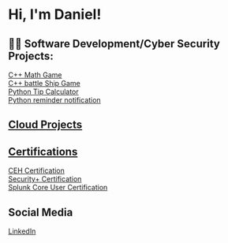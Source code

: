 <h1>Hi, I'm Daniel!

<h2>👨‍💻 Software Development/Cyber Security Projects:</h2>
<a href="https://github.com/itsdaniel188/C-math-game/tree/main">C++ Math Game</a><br>
<a href="https://replit.com/@danieltheo00/battleshipgame#main.cpp">C++ battle Ship Game</a><br>
<a href="https://github.com/itsdaniel188/Tip-Calculator">Python Tip Calculator</a><br>
<a href="https://github.com/itsdaniel188/test.py">Python reminder notification

<h2>Cloud Projects</h2>

<h2> Certifications </h2>
<a href="ECC-CEH-Certificate.pdf">CEH Certification</a><br>
<a href="CompTIA Security+ ce certificate.pdf">Security+ Certification</a><br>
<a href="SPLUNK SCORE REPORT.pdf">Splunk Core User Certification</a>

<h2>Social Media</h2>
<p><a href="https://www.linkedin.com/in/daniel-rodriguez-b88a7b222/" target="_blank">LinkedIn</a><p/>
